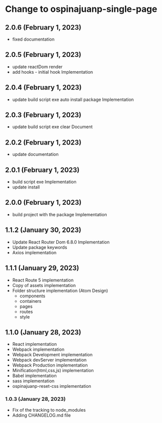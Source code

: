 # Change to ospinajuanp-single-page

## 2.0.6 (February 1, 2023)
* fixed documentation
## 2.0.5 (February 1, 2023)
* update reactDom render
* add hooks - initial hook Implementation

## 2.0.4 (February 1, 2023)
* update build script exe auto install package Implementation

## 2.0.3 (February 1, 2023)
* update build script exe clear Document

## 2.0.2 (February 1, 2023)
* update documentation

## 2.0.1 (February 1, 2023)
* build script exe Implementation
* update install

## 2.0.0 (February 1, 2023)
* build project with the package Implementation

## 1.1.2 (January 30, 2023)

* Update React Router Dom 6.8.0 Implementation
* Update package keywords
* Axios implementation

## 1.1.1 (January 29, 2023)

* React Route 5 implementation
* Copy of assets implementation
* Folder structure implementation (Atom Design)
    - components 
    - containers 
    - pages 
    - routes
    - style

## 1.1.0 (January 28, 2023)

* React implementation
* Webpack implementation
* Webpack Development implementation
* Webpack devServer implementation
* Webpack Production implementation
* Minification(html,css,js) implementation
* Babel implementation
* sass implementation
* ospinajuanp-reset-css implementation

### 1.0.3 (January 28, 2023)

* Fix of the tracking to node_modules
* Adding CHANGELOG.md file